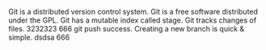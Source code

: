 Git is a distributed version control system.
Git is a free software distributed under the GPL.
Git has a mutable index called stage.
Git tracks changes of files.
3232323
666
git push success.
Creating a new branch is quick & simple.
dsdsa
666